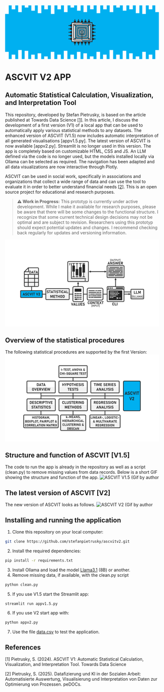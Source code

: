![](images/ASCVIT_Logo.png)

# ASCVIT V2 APP
## Automatic Statistical Calculation, Visualization, and Interpretation Tool

This repository, developed by Stefan Pietrusky, is based on the article published at Towards Data Science [[1]](https://medium.com/towards-data-science/ascvit-v1-automatic-statistical-calculation-visualization-and-interpretation-tool-aa910001a3a7). In this article, I discuss the development of a first version (V1) of a local app that can be used to automatically apply various statistical methods to any datasets. The enhanced version of ASCVIT (V1.5) now includes automatic interpretation of all generated visualisations [appv1.5.py]. The latest version of ASCVIT is now available [appv2.py]. Streamlit is no longer used in this version. The app is completely based on customizable HTML, CSS and JS. An LLM defined via the code is no longer used, but the models installed locally via Ollama can be selected as required. The navigation has been adapted and all data visualizations are now interactive through Plotly.

ASCVIT can be used in social work, specifically in associations and organizations that collect a wide range of data and can use the tool to evaluate it in order to better understand financial needs [[2]](https://www.pedocs.de/frontdoor.php?source_opus=33234). This is an open source project for educational and research purposes.

> **⚠️ Work in Progress:** This prototyp is currently under active development. While I make it available for research purposes, please be aware that there will be some changes to the functional structure. I recognize that some current technical design decisions may not be optimal and are subject to revision. Researchers using this prototyp should expect potential updates and changes. I recommend checking back regularly for updates and versioning information.

![ASCVIT V1.5 Automatic interpretation by LLM (Image by author)](images/ASCVITV2_LLM_Function.png)

## Overview of the statistical procedures 
The following statistical procedures are supported by the first Version:
![ASCVIT V1.5 Overview of analysis methods (Image by author)](images/ASCVITV2_Overview.png)

## Structure and function of ASCVIT [V1.5]
The code to run the app is already in the repository as well as a script (clean.py) to remove missing values from data records. Below is a short GIF showing the structure and function of the app.
![ASCVIT V1.5 (Gif by author](images/ASCVITV1.5.gif)

## The latest version of ASCVIT [V2]
The new version of ASCVIT looks as follows.
![ASCVIT V2 (Gif by author](images/ASCVITV2.gif)

## Installing and running the application 
1. Clone this repository on your local computer: 
```bash 
git clone https://github.com/stefanpietrusky/ascvitv2.git
```
2. Install the required dependencies:
```bash 
pip install -r requirements.txt
```
3. Install Ollama and load the model [Llama3.1](https://ollama.com/library/llama3.1) (8B) or another.
4. Remove missing data, if available, with the clean.py script
```bash 
python clean.py
```
5. If you use V1.5 start the Streamlit app:
```bash 
streamlit run appv1.5.py
```
6. If you use V2 start app with:
```bash 
python appv2.py
```
7. Use the file [data.csv](https://github.com/stefanpietrusky/ASCVIT/blob/main/data.csv) to test the application.

## References
[1] Pietrusky, S. (2024). ASCVIT V1: Automatic Statistical Calculation, Visualization, and Interpretation Tool. Towards Data Science

[2] Pietrusky, S. (2025). Datafizierung und KI in der Sozialen Arbeit: Automatisierte Auswertung, Visualisierung und Interpretation von Daten zur Optimierung von Prozessen. peDOCs.
